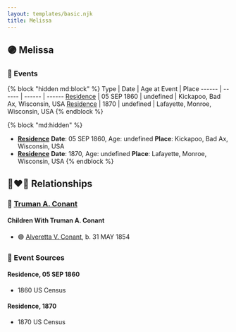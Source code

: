 ```yaml
---
layout: templates/basic.njk
title: Melissa
---
```

## 🟣 Melissa


### 📆 Events

{% block "hidden md:block" %}
Type | Date | Age at Event | Place
------ | ------ | ------ | ------
[Residence](#event-event-0) | 05 SEP 1860 | undefined | Kickapoo, Bad Ax, Wisconsin, USA
[Residence](#event-event-1) | 1870 | undefined | Lafayette, Monroe, Wisconsin, USA
{% endblock %}

{% block "md:hidden" %}
- **[Residence](#event-event-0)**
**Date**: 05 SEP 1860, Age: undefined
**Place**: Kickapoo, Bad Ax, Wisconsin, USA
- **[Residence](#event-event-1)**
**Date**: 1870, Age: undefined
**Place**: Lafayette, Monroe, Wisconsin, USA
{% endblock %}

## 👩‍❤️‍👨 Relationships

### 🔵 [Truman A. Conant](/people/6/67469728)

#### Children With Truman A. Conant
* 🟣 [Alveretta V. Conant](/people/6/60109856), b. 31 MAY 1854
### 📰 Event Sources

#### <a id="event-event-0"></a> Residence, 05 SEP 1860
* 1860 US Census

#### <a id="event-event-1"></a> Residence, 1870
* 1870 US Census